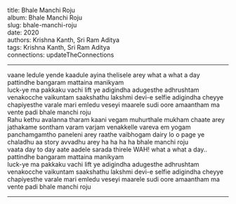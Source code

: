 title: Bhale Manchi Roju  
album: Bhale Manchi Roju  
slug: bhale-manchi-roju  
date: 2020  
authors: Krishna Kanth, Sri Ram Aditya  
tags: Krishna Kanth, Sri Ram Aditya  
connections: updateTheConnections  

------------

vaane ledule yende kaadule ayina thelisele arey what a what a day pattindhe bangaram mattaina manikyam  
luck-ye ma pakkaku vachi lift ye adigindha adugesthe adhrushtam venakocche vaikuntam saakshathu lakshmi devi-e selfie adigindha cheyye chapiyesthe varale mari emledu veseyi maarele sudi oore amaantham ma vente padi bhale manchi roju  
Rahu kethu avalanna tharam kaani vegam muhurthale mukham chaate arey jathakame sontham varam varjam venakkelle vareva em yogam  
panchamgamtho paneleni arey raathe vaibhogam dairy lo o page ye chaladhu aa story avvadhu arey ha ha ha ha bhale manchi roju  
vaata day to day aate aadele sarada thirele WAH! what a what a day.. pattindhe bangaram mattaina manikyam  
luck-ye ma pakkaku vachi lift ye adigindha adugesthe adhrushtam venakocche vaikuntam saakshathu lakshmi devi-e selfie adigindha cheyye chapiyesthe varale mari emledu veseyi maarele sudi oore amaantham ma vente padi bhale manchi roju  


------------
